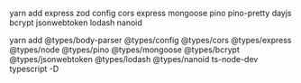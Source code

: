 yarn add express zod config cors express mongoose pino pino-pretty dayjs bcrypt jsonwebtoken lodash nanoid


yarn add @types/body-parser @types/config @types/cors @types/express @types/node @types/pino @types/mongoose @types/bcrypt @types/jsonwebtoken @types/lodash @types/nanoid ts-node-dev typescript -D
